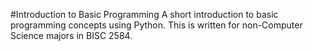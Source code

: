 #Introduction to Basic Programming
A short introduction to basic programming concepts using Python. This is written for non-Computer Science majors in BISC 2584.
